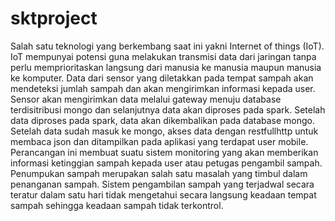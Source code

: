 # sktproject
Salah satu teknologi yang berkembang saat ini yakni Internet of things (IoT). IoT mempunyai potensi guna melakukan transmisi data dari jaringan tanpa perlu memprioritaskan langsung dari manusia ke manusia maupun manusia ke komputer. Data dari sensor yang diletakkan pada tempat sampah akan mendeteksi jumlah sampah dan akan mengirimkan informasi kepada user. Sensor akan mengirimkan data melalui gateway menuju database terdisitribusi mongo dan selanjutnya data akan diproses pada spark. Setelah data diproses pada spark, data akan dikembalikan pada database mongo. Setelah data sudah masuk ke mongo, akses data dengan restfullhttp untuk membaca json dan ditampilkan pada aplikasi yang terdapat user mobile. Perancangan ini membuat suatu sistem monitoring yang akan memberikan informasi ketinggian sampah kepada user atau petugas pengambil sampah. Penumpukan sampah merupakan salah satu masalah yang timbul dalam penanganan sampah. Sistem pengambilan sampah yang terjadwal secara teratur dalam satu hari tidak mengetahui secara langsung keadaan tempat sampah sehingga keadaan sampah tidak terkontrol.
